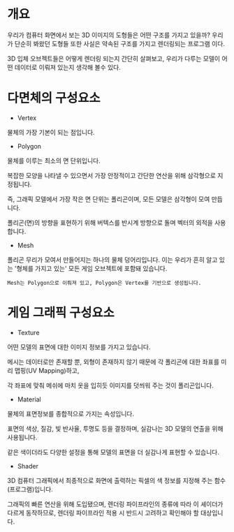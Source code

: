 <h1 id="개요">개요</h1>
<p>우리가 컴퓨터 화면에서 보는 3D 이미지의 도형들은 어떤 구조를 가지고 있을까? 우리가 단순히 봐왔던 도형들 또한 사실은 약속된 구조를 가지고 렌더링되는 프로그램 이다.</p>
<p>3D 입체 오브젝트들은 어떻게 렌더링 되는지 간단히 살펴보고, 우리가 다루는 모델이 어떤 데이터로 이뤄져 있는지 생각해 볼수 있다.</p>
<h1 id="다면체의-구성요소">다면체의 구성요소</h1>
<ul>
<li>Vertex</li>
</ul>
<p>물체의 가장 기본이 되는 점입니다.</p>
<ul>
<li>Polygon</li>
</ul>
<p>물체를 이루는 최소의 면 단위입니다.</p>
<p>복잡한 모양을 나타낼 수 있으면서 가장 안정적이고 간단한 연산을 위해 삼각형으로 지정됩니다.</p>
<p>즉, 그래픽 모델에서 가장 작은 면 단위는 폴리곤이며, 모든 모델은 삼각형이 모여 만듭니다.</p>
<p>폴리곤(면)의 방향을 표현하기 위해 버텍스를 반시계 방향으로 돌며 벡터의 외적을 사용합니다.</p>
<ul>
<li>Mesh</li>
</ul>
<p>폴리곤 무리가 모여서 만들어지는 하나의 물체 덩어리입니다. 이는 우리가 흔히 알고 있는 '형체를 가지고 있는' 모든 게임 오브젝트에 포함돼 있습니다.</p>
<pre><code>Mesh는 Polygon으로 이뤄져 있고, Polygon은 Vertex를 기반으로 생성됩니다.</code></pre><h1 id="게임-그래픽-구성요소">게임 그래픽 구성요소</h1>
<ul>
<li>Texture</li>
</ul>
<p>어떤 모델의 표면에 대한 이미지 정보를 가지고 있습니다.</p>
<p>메시는 데이터로만 존재할 뿐, 외형이 존재하지 않기 때문에 각 폴리곤에 대한 좌표를 미리 맵핑(UV Mapping)하고,</p>
<p>각 좌표에 맞춰 메쉬에 마치 옷을 입히듯 이미지를 덧씌워 주는 것이 폴리곤입니다.</p>
<ul>
<li>Material</li>
</ul>
<p>물체의 표면정보를 종합적으로 가지는 속성입니다.</p>
<p>표면의 색상, 질감, 빛 반사율, 투명도 등을 결정하며, 실감나는 3D 모델의 연출을 위해 사용됩니다.</p>
<p>같은 색이더라도 다양한 설정을 통해 모델의 표면을 더 실감나게 표현할 수 있습니다.</p>
<ul>
<li>Shader</li>
</ul>
<p>3D 컴퓨터 그래픽에서 최종적으로 화면에 출력하는 픽셀의 색 정보를 지정해 주는 함수(프로그램)입니다.</p>
<p>그래픽의 빠른 연산을 위해 도입됐으며, 렌더링 파이프라인의 종류에 따라 이 셰이더가 다르게 동작하므로, 렌더링 파이프라인 적용 시 반드시 고려하고 확인해야 할 대상입니다.</p>